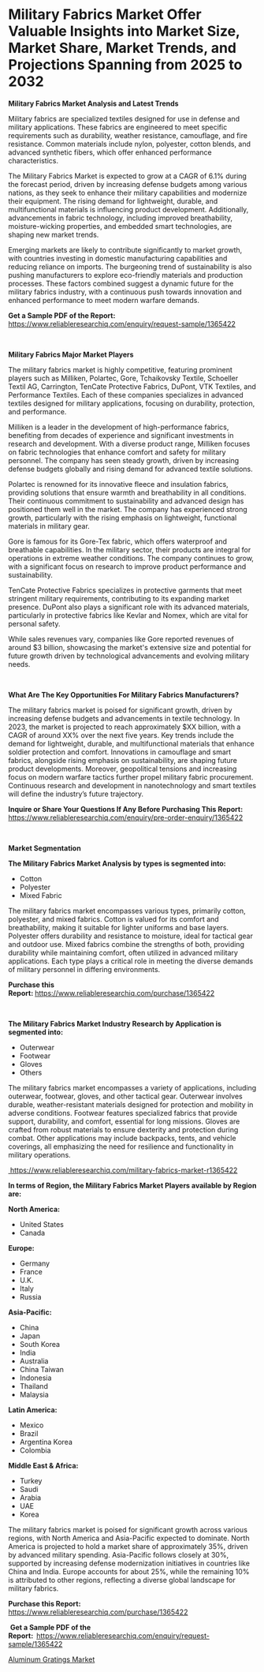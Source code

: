 <p><h1>Military Fabrics Market Offer Valuable Insights into Market Size, Market Share, Market Trends, and Projections Spanning from 2025 to 2032</h1></p><p><strong>Military Fabrics Market Analysis and Latest Trends</strong></p>
<p><p>Military fabrics are specialized textiles designed for use in defense and military applications. These fabrics are engineered to meet specific requirements such as durability, weather resistance, camouflage, and fire resistance. Common materials include nylon, polyester, cotton blends, and advanced synthetic fibers, which offer enhanced performance characteristics.</p><p>The Military Fabrics Market is expected to grow at a CAGR of 6.1% during the forecast period, driven by increasing defense budgets among various nations, as they seek to enhance their military capabilities and modernize their equipment. The rising demand for lightweight, durable, and multifunctional materials is influencing product development. Additionally, advancements in fabric technology, including improved breathability, moisture-wicking properties, and embedded smart technologies, are shaping new market trends.</p><p>Emerging markets are likely to contribute significantly to market growth, with countries investing in domestic manufacturing capabilities and reducing reliance on imports. The burgeoning trend of sustainability is also pushing manufacturers to explore eco-friendly materials and production processes. These factors combined suggest a dynamic future for the military fabrics industry, with a continuous push towards innovation and enhanced performance to meet modern warfare demands.</p></p>
<p><strong>Get a Sample PDF of the Report:&nbsp;</strong> <a href="https://www.reliableresearchiq.com/enquiry/request-sample/1365422?utm_campaign=3048&utm_medium=2&utm_source=Github&utm_content=ia&utm_term=22032025&utm_id=military-fabrics">https://www.reliableresearchiq.com/enquiry/request-sample/1365422</a></p>
<p>&nbsp;</p>
<p><strong>Military Fabrics Major Market Players</strong></p>
<p><p>The military fabrics market is highly competitive, featuring prominent players such as Milliken, Polartec, Gore, Tchaikovsky Textile, Schoeller Textil AG, Carrington, TenCate Protective Fabrics, DuPont, VTK Textiles, and Performance Textiles. Each of these companies specializes in advanced textiles designed for military applications, focusing on durability, protection, and performance. </p><p>Milliken is a leader in the development of high-performance fabrics, benefiting from decades of experience and significant investments in research and development. With a diverse product range, Milliken focuses on fabric technologies that enhance comfort and safety for military personnel. The company has seen steady growth, driven by increasing defense budgets globally and rising demand for advanced textile solutions.</p><p>Polartec is renowned for its innovative fleece and insulation fabrics, providing solutions that ensure warmth and breathability in all conditions. Their continuous commitment to sustainability and advanced design has positioned them well in the market. The company has experienced strong growth, particularly with the rising emphasis on lightweight, functional materials in military gear.</p><p>Gore is famous for its Gore-Tex fabric, which offers waterproof and breathable capabilities. In the military sector, their products are integral for operations in extreme weather conditions. The company continues to grow, with a significant focus on research to improve product performance and sustainability.</p><p>TenCate Protective Fabrics specializes in protective garments that meet stringent military requirements, contributing to its expanding market presence. DuPont also plays a significant role with its advanced materials, particularly in protective fabrics like Kevlar and Nomex, which are vital for personal safety.</p><p>While sales revenues vary, companies like Gore reported revenues of around $3 billion, showcasing the market's extensive size and potential for future growth driven by technological advancements and evolving military needs.</p></p>
<p>&nbsp;</p>
<p><strong>What Are The Key Opportunities For Military Fabrics Manufacturers?</strong></p>
<p><p>The military fabrics market is poised for significant growth, driven by increasing defense budgets and advancements in textile technology. In 2023, the market is projected to reach approximately $XX billion, with a CAGR of around XX% over the next five years. Key trends include the demand for lightweight, durable, and multifunctional materials that enhance soldier protection and comfort. Innovations in camouflage and smart fabrics, alongside rising emphasis on sustainability, are shaping future product developments. Moreover, geopolitical tensions and increasing focus on modern warfare tactics further propel military fabric procurement. Continuous research and development in nanotechnology and smart textiles will define the industry’s future trajectory.</p></p>
<p><strong>Inquire or Share Your Questions If Any Before Purchasing This Report:</strong> <a href="https://www.reliableresearchiq.com/enquiry/pre-order-enquiry/1365422?utm_campaign=3048&utm_medium=2&utm_source=Github&utm_content=ia&utm_term=22032025&utm_id=military-fabrics">https://www.reliableresearchiq.com/enquiry/pre-order-enquiry/1365422</a></p>
<p>&nbsp;</p>
<p><strong>Market Segmentation</strong></p>
<p><strong>The Military Fabrics Market Analysis by types is segmented into:</strong></p>
<p><ul><li>Cotton</li><li>Polyester</li><li>Mixed Fabric</li></ul></p>
<p><p>The military fabrics market encompasses various types, primarily cotton, polyester, and mixed fabrics. Cotton is valued for its comfort and breathability, making it suitable for lighter uniforms and base layers. Polyester offers durability and resistance to moisture, ideal for tactical gear and outdoor use. Mixed fabrics combine the strengths of both, providing durability while maintaining comfort, often utilized in advanced military applications. Each type plays a critical role in meeting the diverse demands of military personnel in differing environments.</p></p>
<p><strong>Purchase this Report:&nbsp;</strong><a href="https://www.reliableresearchiq.com/purchase/1365422?utm_campaign=3048&utm_medium=2&utm_source=Github&utm_content=ia&utm_term=22032025&utm_id=military-fabrics">https://www.reliableresearchiq.com/purchase/1365422</a></p>
<p>&nbsp;</p>
<p><strong>The Military Fabrics Market Industry Research by Application is segmented into:</strong></p>
<p><ul><li>Outerwear</li><li>Footwear</li><li>Gloves</li><li>Others</li></ul></p>
<p><p>The military fabrics market encompasses a variety of applications, including outerwear, footwear, gloves, and other tactical gear. Outerwear involves durable, weather-resistant materials designed for protection and mobility in adverse conditions. Footwear features specialized fabrics that provide support, durability, and comfort, essential for long missions. Gloves are crafted from robust materials to ensure dexterity and protection during combat. Other applications may include backpacks, tents, and vehicle coverings, all emphasizing the need for resilience and functionality in military operations.</p></p>
<p><a href="https://www.reliableresearchiq.com/military-fabrics-market-r1365422?utm_campaign=3048&utm_medium=2&utm_source=Github&utm_content=ia&utm_term=22032025&utm_id=military-fabrics">&nbsp;https://www.reliableresearchiq.com/military-fabrics-market-r1365422</a></p>
<p><strong>In terms of Region, the Military Fabrics Market Players available by Region are:</strong></p>
<p>
    <p> <strong> North America: </strong>
        <ul>
            <li>United States</li>
            <li>Canada</li>
        </ul>
        </p> 
    <p> <strong> Europe: </strong>
        <ul>
            <li>Germany</li>
            <li>France</li>
            <li>U.K.</li>
            <li>Italy</li>
            <li>Russia</li>
        </ul>
        </p> 
    <p> <strong> Asia-Pacific: </strong>
        <ul>
            <li>China</li>
            <li>Japan</li>
            <li>South Korea</li>
            <li>India</li>
            <li>Australia</li>
            <li>China Taiwan</li>
            <li>Indonesia</li>
            <li>Thailand</li>
            <li>Malaysia</li>
        </ul>
        </p> 
    <p> <strong> Latin America: </strong>
        <ul>
            <li>Mexico</li>
            <li>Brazil</li>
            <li>Argentina Korea</li>
            <li>Colombia</li>
        </ul>
        </p> 
    <p> <strong> Middle East & Africa: </strong>
        <ul>
            <li>Turkey</li>
            <li>Saudi</li>
            <li>Arabia</li>
            <li>UAE</li>
            <li>Korea</li>
        </ul>
    </p>
    </p>
<p><p>The military fabrics market is poised for significant growth across various regions, with North America and Asia-Pacific expected to dominate. North America is projected to hold a market share of approximately 35%, driven by advanced military spending. Asia-Pacific follows closely at 30%, supported by increasing defense modernization initiatives in countries like China and India. Europe accounts for about 25%, while the remaining 10% is attributed to other regions, reflecting a diverse global landscape for military fabrics.</p></p>
<p><strong>Purchase this Report: </strong><a href="https://www.reliableresearchiq.com/purchase/1365422?utm_campaign=3048&utm_medium=2&utm_source=Github&utm_content=ia&utm_term=22032025&utm_id=military-fabrics">https://www.reliableresearchiq.com/purchase/1365422</a></p>
<p>&nbsp;<strong>Get a Sample PDF of the Report:&nbsp;&nbsp;</strong><a href="https://www.reliableresearchiq.com/enquiry/request-sample/1365422?utm_campaign=3048&utm_medium=2&utm_source=Github&utm_content=ia&utm_term=22032025&utm_id=military-fabrics">https://www.reliableresearchiq.com/enquiry/request-sample/1365422</a></p>
<p><strong></strong></p>
<p><p><a href="https://github.com/lizonbochil23/Market-Research-Report-List-1/blob/main/aluminum-gratings-market.md?utm_campaign=3048&utm_medium=2&utm_source=Github&utm_content=ia&utm_term=22032025&utm_id=military-fabrics">Aluminum Gratings Market</a></p></p>